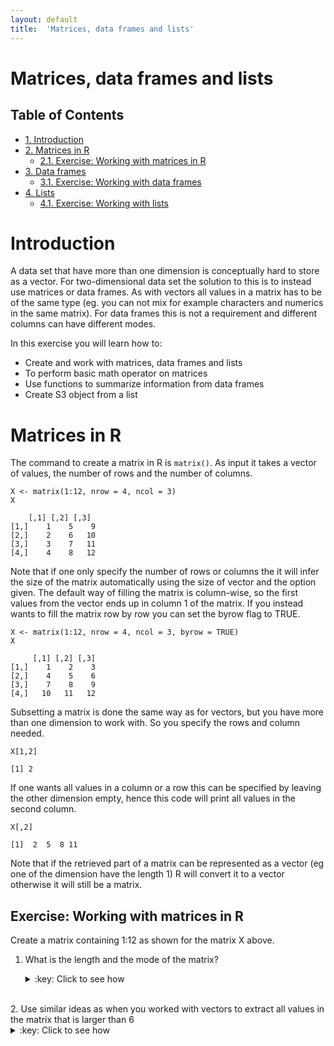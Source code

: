 ```yaml
---
layout: default
title:  'Matrices, data frames and lists'
---
```

# Matrices, data frames and lists
<div id="table-of-contents">
<h2>Table of Contents</h2>
<div id="text-table-of-contents">
<ul>
<li><a href="#orgheadline1">1. Introduction</a></li>
<li><a href="#orgheadline3">2. Matrices in R</a>
<ul>
<li><a href="#orgheadline2">2.1. Exercise: Working with matrices in R</a></li>
</ul>
</li>
<li><a href="#orgheadline5">3. Data frames</a>
<ul>
<li><a href="#orgheadline4">3.1. Exercise: Working with data frames</a></li>
</ul>
</li>
<li><a href="#orgheadline7">4. Lists</a>
<ul>
<li><a href="#orgheadline6">4.1. Exercise: Working with lists</a></li>
</ul>
</li>
</ul>
</div>
</div>


# Introduction<a id="orgheadline1"></a>

A data set that have more than one dimension is conceptually hard to
store as a vector. For two-dimensional data set the solution to this
is to instead use matrices or data frames. As with vectors all values
in a matrix has to be of the same type (eg. you can not mix for
example characters and numerics in the same matrix). For data frames
this is not a requirement and different columns can have different
modes.

In this exercise you will learn how to:
- Create and work with matrices, data frames and lists
- To perform basic math operator on matrices
- Use functions to summarize information from data frames
- Create S3 object from a list


# Matrices in R<a id="orgheadline3"></a>

The command to create a matrix in R is `matrix()`. 
As input it takes a vector of values, the number of
rows and the number of columns.

    X <- matrix(1:12, nrow = 4, ncol = 3)
    X

        [,1] [,2] [,3]
    [1,]    1    5    9
    [2,]    2    6   10
    [3,]    3    7   11
    [4,]    4    8   12

Note that if one only specify the number of rows or columns the it
will infer the size of the matrix automatically using the size of
vector and the option given. The default way of filling the matrix is
column-wise, so the first values from the vector ends up in column 1
of the matrix. If you instead wants to fill the matrix row by row you
can set the byrow flag to TRUE.

    X <- matrix(1:12, nrow = 4, ncol = 3, byrow = TRUE)
    X

         [,1] [,2] [,3]
    [1,]    1    2    3
    [2,]    4    5    6
    [3,]    7    8    9
    [4,]   10   11   12

Subsetting a matrix is done the same way as for vectors, but you have
more than one dimension to work with. So you specify the rows and
column needed. 

    X[1,2]

    [1] 2

If one wants all values in a column or a row this can be specified by
leaving the other dimension empty, hence this code will print all
values in the second column.

    X[,2]

    [1]  2  5  8 11

Note that if the retrieved part of a matrix can be represented as a
vector (eg one of the dimension have the length 1) R will convert it
to a vector otherwise it will still be a matrix.

## Exercise: Working with matrices in R<a id="orgheadline2"></a>

Create a matrix containing 1:12 as shown for the matrix X above. 

1.  What is the length and the mode of the matrix?
    <details>
    <summary>:key: Click to see how</summary>
    <pre>
    
        mode(X)
        length(X)
    
        [1] "numeric"
        [1] 12
    </pre>
    </details>
<br>
2.  Use similar ideas as when you worked with vectors to extract all
    values in the matrix that is larger than 6
    <details>
    <summary>:key: Click to see how</summary>
    <pre>
    
        X[X>6]
    
        [1]  7 10  8 11  9 12
    
    </pre>
    </details>
<br>
3.  Shift places of column 1 and 3 in X
    <details>
    <summary>:key: Click to see how</summary>
    <pre>

        X[,c(3,2,1)]
    
             [,1] [,2] [,3]
        [1,]    3    2    1
        [2,]    6    5    4
        [3,]    9    8    7
        [4,]   12   11   10
    
    </pre>
    </details>
<br>
4.  Add a vector with three zeros as a fifth row to the matrix

    <details>
    <summary>:key: Click to see how</summary>
    <pre>
    
        X.2 <- rbind(X, rep(0, 3))
        X.2
    
             [,1] [,2] [,3]
        [1,]    1    2    3
        [2,]    4    5    6
        [3,]    7    8    9
        [4,]   10   11   12
        [5,]    0    0    0
    </pre>
    </details>
<br>
5.  Replace all values the first two columns in your matrix with "NA".
    <details>
    <summary>:key: Click to see how</summary>
    <pre>
    
        X[,1:2] <- NA
        X
    
             [,1] [,2] [,3]
        [1,]   NA   NA    3
        [2,]   NA   NA    6
        [3,]   NA   NA    9
        [4,]   NA   NA   12
    </pre>
    </details>
<br>
6.  Replace all values in the matrix with 0 and convert it to a vector
    <details>
    <summary>:key: Click to see how</summary>
    <pre>
    
        X[] <- 0
        as.vector(X)
    
        [1] 0 0 0 0 0 0 0 0 0 0 0 0
    </pre>
    </details>
<br>
7.  In the the exercies earlier you created a vector with the names of
    the type Geno\_a\_1, Geno\_a\_2, Geno\_a\_3, Geno\_b\_1, Geno\_b\_2&#x2026;,
    Geno\_s\_3 using vectors. In todays lecture a function named outer
    that generate matrixes was mentioned. Try to generate the same
    vector as yesterday using this function instead. The outer function
    is very powerful, but can be hard to wrap you head around, so try
    to follow the logics, perhaps by creating a simple example to start
    with.
    <details>
    <summary>:key: Click to see how</summary>
    <pre>
    
        letnum <- outer(paste("Geno",letters[1:19], sep = "_"), 1:3, paste, sep = "_")
        class(letnum)
        sort(as.vector(letnum))
        #sort(paste("Geno", as.vector(letnum), sep = "_"))
    
        [1] "matrix"
        
        [1] "Geno_a_1" "Geno_a_2" "Geno_a_3" "Geno_b_1" "Geno_b_2" "Geno_b_3"
         [7] "Geno_c_1" "Geno_c_2" "Geno_c_3" "Geno_d_1" "Geno_d_2" "Geno_d_3"
        [13] "Geno_e_1" "Geno_e_2" "Geno_e_3" "Geno_f_1" "Geno_f_2" "Geno_f_3"
        [19] "Geno_g_1" "Geno_g_2" "Geno_g_3" "Geno_h_1" "Geno_h_2" "Geno_h_3"
        [25] "Geno_i_1" "Geno_i_2" "Geno_i_3" "Geno_j_1" "Geno_j_2" "Geno_j_3"
        [31] "Geno_k_1" "Geno_k_2" "Geno_k_3" "Geno_l_1" "Geno_l_2" "Geno_l_3"
        [37] "Geno_m_1" "Geno_m_2" "Geno_m_3" "Geno_n_1" "Geno_n_2" "Geno_n_3"
        [43] "Geno_o_1" "Geno_o_2" "Geno_o_3" "Geno_p_1" "Geno_p_2" "Geno_p_3"
        [49] "Geno_q_1" "Geno_q_2" "Geno_q_3" "Geno_r_1" "Geno_r_2" "Geno_r_3"
        [55] "Geno_s_1" "Geno_s_2" "Geno_s_3"
    
    </pre>
    </details>
<br>
8.  Create two different 2 by 2 matrices named A and B. A should
    contain the values 1 - 4 and B the values 5-8. Try out the
    following commands and by looking at the results see if you can
    figure out what is going on.
    A. A \* B 
    B. A / B 
    C. A %x% B 
    D. A + B
    E. A - B 
    F. A == B
    <details>
    <summary>:key: Click to see how</summary>
    <pre>
    
        A <- matrix(1:4, ncol = 2, nrow = 2)
        B <- matrix(5:8, ncol = 2, nrow = 2)
        A
        B
        A * B
        A / B
        A %x% B
        A + B
        A - B
        A == B
    
            [,1] [,2]
        [1,]    1    3
        [2,]    2    4
        
            [,1] [,2]
        [1,]    5    7
        [2,]    6    8
        
            [,1] [,2]
        [1,]    5   21
        [2,]   12   32
        
                 [,1]      [,2]
        [1,] 0.2000000 0.4285714
        [2,] 0.3333333 0.5000000
        
            [,1] [,2] [,3] [,4]
        [1,]    5    7   15   21
        [2,]    6    8   18   24
        [3,]   10   14   20   28
        [4,]   12   16   24   32
        
            [,1] [,2]
        [1,]    6   10
        [2,]    8   12
        
            [,1] [,2]
        [1,]   -4   -4
        [2,]   -4   -4
        
             [,1]  [,2]
        [1,] FALSE FALSE
        [2,] FALSE FALSE
    
    </pre>
    </details>
<br>
9.  Generate a 10 by 10 matrix with random numbers. Add row and
    columnnames and calculate mean and median over rows and save these
    in a new matrix.  
    <details> <summary>:key: Click to see how</summary> 
    <pre>
    
        e <- rnorm(n = 100)
        E <- matrix(e, nrow = 10, ncol = 10)
        colnames(E) <- LETTERS[1:10]
        rownames(E) <- colnames(E)
        E.means <- rowMeans(E)
        E.medians <- apply(E, MARGIN = 1, median)
        E.mm <- rbind(E.means, E.medians)
        E.mm
    
                           A          B          C          D         E         F
        E.means   -0.01902767 0.01075332 -0.4137270 -0.1304978 0.2099126 0.2965743
        E.medians  0.53337938 0.18481261 -0.2248858 -0.1139851 0.3269634 0.2601974
                           G           H          I          J
        E.means   -0.6670421 -0.27378920 -0.1533350 -0.0437610
        E.medians -0.5247300 -0.09460231 -0.3547495 -0.2493248
    
    </pre>
    </details>
<br>

# Data frames<a id="orgheadline5"></a>

Even though vectors are at the very base of R usage, data frames are
central to R as the most common ways to import data into R
(read.table) will create a data frame. Even though a data frame can
itself contain another data frame, the by far, most common data frames
consists of a set of equally long vectors. As data frames can contain
several different data types the command `str()`
is very useful to run on data frames

    vector1 <- 1:10
    vector2 <- letters[1:10]
    vector3 <- rnorm(10, sd = 10)
    df <- data.frame(vector1, vector2, vector3)
    str(df)

    'data.frame':   10 obs. of  3 variables:
     $ vector1: int  1 2 3 4 5 6 7 8 9 10
     $ vector2: Factor w/ 10 levels "a","b","c","d",..: 1 2 3 4 5 6 7 8 9 10
     $ vector3: num  8.463 0.905 -0.255 -6.59 3.369 ...

In the above example we can see that the data frame df contains 10
observations for three variables that all have different modes, column
1 is an integer vector, column 2 a vector with factors! and column
3 a numeric vector. It is noteworthy that the second column is a
factor even though we just gave it a character vector.

## Exercise: Working with data frames<a id="orgheadline4"></a>

1.  Use the built-in help in R to figure out what is going on with the
    second column in df data frame described above and modify the
    creation of the data frame so that the second column is stored as a
    character vector.  
    <details>
    <summary>:key: Click to see how</summary>
    <pre>
    
        df <- data.frame(vector1, vector2, vector3, stringsAsFactors = FALSE)
			str(df)
    
        'data.frame':   10 obs. of  3 variables:
         $ vector1: int  1 2 3 4 5 6 7 8 9 10
         $ vector2: chr  "a" "b" "c" "d" ...
         $ vector3: num  8.463 0.905 -0.255 -6.59 3.369 ...
    
    </pre>
    </details>
<br>
2.  One can select columns from a data frame using either the name or
    the position. Use both methods to print the last two columns from
    the df data frame.
    <details>
    <summary>:key: Click to see how</summary>
    <pre>   
    
        df[,2:3]
        df[,c("vector2", "vector3")]
    
           vector2     vector3
        1        a   8.4628687
        2        b   0.9046253
        3        c  -0.2549117
        4        d  -6.5902581
        5        e   3.3685362
        6        f  16.7773472
        7        g   9.3203649
        8        h -10.4333097
        9        i   2.9716131
        10       j   8.1402695
           vector2     vector3
        1        a   8.4628687
        2        b   0.9046253
        3        c  -0.2549117
        4        d  -6.5902581
        5        e   3.3685362
        6        f  16.7773472
        7        g   9.3203649
        8        h -10.4333097
        9        i   2.9716131
        10       j   8.1402695
    
    </pre>
    </details>
<br>
3.  Print all letters in the vector2 column of the data frame where the
    vector3 column has a positive value.
    <details>
    <summary>:key: Click to see how</summary>
    <pre>
    
        df[df$vector3>0,2]
        df$vector2[df$vector3>0]
    
        [1] "a" "b" "e" "f" "g" "i" "j"
        [1] "a" "b" "e" "f" "g" "i" "j"
    
    </pre>
    </details>
<br>
4.  Create a new vector combining the all columns of df seperated by a underscore.
    <details>
    <summary>:key: Click to see how</summary>
    <pre>
    
        paste(df$vector1, df$vector2, df$vector3, sep = "_")
    
         [1] "1_a_8.46286871843976"  "2_b_0.904625308313597" "3_c_-0.25491171338376"
         [4] "4_d_-6.59025808447186" "5_e_3.36853617579661"  "6_f_16.7773472039123" 
         [7] "7_g_9.32036493453533"  "8_h_-10.4333097064694" "9_i_2.97161306345798" 
        [10] "10_j_8.14026953369552"
    
    </pre>
    </details>
<br>
5.  There is a data frame of car information that comes with the base
    installation of R. Have a look at this data by typing `mtcars`.
    <details>
    <summary>:key: Click to see how</summary>
    <pre>
    
        mtcars
    
                             mpg cyl  disp  hp drat    wt  qsec vs am gear carb
        Mazda RX4           21.0   6 160.0 110 3.90 2.620 16.46  0  1    4    4
        Mazda RX4 Wag       21.0   6 160.0 110 3.90 2.875 17.02  0  1    4    4
        Datsun 710          22.8   4 108.0  93 3.85 2.320 18.61  1  1    4    1
        Hornet 4 Drive      21.4   6 258.0 110 3.08 3.215 19.44  1  0    3    1
        Hornet Sportabout   18.7   8 360.0 175 3.15 3.440 17.02  0  0    3    2
        Valiant             18.1   6 225.0 105 2.76 3.460 20.22  1  0    3    1
        Duster 360          14.3   8 360.0 245 3.21 3.570 15.84  0  0    3    4
        Merc 240D           24.4   4 146.7  62 3.69 3.190 20.00  1  0    4    2
        Merc 230            22.8   4 140.8  95 3.92 3.150 22.90  1  0    4    2
        Merc 280            19.2   6 167.6 123 3.92 3.440 18.30  1  0    4    4
        Merc 280C           17.8   6 167.6 123 3.92 3.440 18.90  1  0    4    4
        Merc 450SE          16.4   8 275.8 180 3.07 4.070 17.40  0  0    3    3
        Merc 450SL          17.3   8 275.8 180 3.07 3.730 17.60  0  0    3    3
        Merc 450SLC         15.2   8 275.8 180 3.07 3.780 18.00  0  0    3    3
        Cadillac Fleetwood  10.4   8 472.0 205 2.93 5.250 17.98  0  0    3    4
        Lincoln Continental 10.4   8 460.0 215 3.00 5.424 17.82  0  0    3    4
        Chrysler Imperial   14.7   8 440.0 230 3.23 5.345 17.42  0  0    3    4
        Fiat 128            32.4   4  78.7  66 4.08 2.200 19.47  1  1    4    1
        Honda Civic         30.4   4  75.7  52 4.93 1.615 18.52  1  1    4    2
        Toyota Corolla      33.9   4  71.1  65 4.22 1.835 19.90  1  1    4    1
        Toyota Corona       21.5   4 120.1  97 3.70 2.465 20.01  1  0    3    1
        Dodge Challenger    15.5   8 318.0 150 2.76 3.520 16.87  0  0    3    2
        AMC Javelin         15.2   8 304.0 150 3.15 3.435 17.30  0  0    3    2
        Camaro Z28          13.3   8 350.0 245 3.73 3.840 15.41  0  0    3    4
        Pontiac Firebird    19.2   8 400.0 175 3.08 3.845 17.05  0  0    3    2
        Fiat X1-9           27.3   4  79.0  66 4.08 1.935 18.90  1  1    4    1
        Porsche 914-2       26.0   4 120.3  91 4.43 2.140 16.70  0  1    5    2
        Lotus Europa        30.4   4  95.1 113 3.77 1.513 16.90  1  1    5    2
        Ford Pantera L      15.8   8 351.0 264 4.22 3.170 14.50  0  1    5    4
        Ferrari Dino        19.7   6 145.0 175 3.62 2.770 15.50  0  1    5    6
        Maserati Bora       15.0   8 301.0 335 3.54 3.570 14.60  0  1    5    8
        Volvo 142E          21.4   4 121.0 109 4.11 2.780 18.60  1  1    4    2
    
    </pre>
    </details>
<br>
6.  Re-arrange the row names of this data frame and save as a vector.
    <details>
    <summary>:key: Click to see how</summary>
    <pre>
    
        car.names <- sample(row.names(mtcars))
    
    </pre>
    </details>
<br>
7.  Create a data frame containg the vector from the previous question
    and two vectors with random numbers named random1 and random2.
    <details>
    <summary>:key: Click to see how</summary>
    <pre>
    
        random1 <- rnorm(length(car.names))
        random2 <- rnorm(length(car.names))
        mtcars2 <- data.frame(car.names, random1, random2)
        mtcars2
    
                    car.names    random1      random2
        1        Toyota Corona  0.2672093  0.748625274
        2           Duster 360 -0.4127061 -0.289656962
        3    Hornet Sportabout -0.6291955  1.154517511
        4           Volvo 142E  1.4695465  1.822855299
        5         Lotus Europa -0.1088715 -0.688590021
        6       Hornet 4 Drive -0.4359612 -0.274399856
        7              Valiant -0.9114306 -0.552239587
        8          Merc 450SLC  0.1083370  0.212631221
        9            Fiat X1-9 -0.3422226 -1.991076826
        10  Cadillac Fleetwood  0.4657490  0.779438149
        11      Toyota Corolla  1.1136944 -0.949605064
        12       Mazda RX4 Wag -0.6442193 -0.353000665
        13        Ferrari Dino  0.7393240 -0.157842460
        14           Mazda RX4 -0.0431834  1.428955430
        15          Datsun 710  1.1788716 -0.056881290
        16            Merc 280  0.8434795 -1.676932154
        17            Fiat 128  0.5203762 -1.540330757
        18          Merc 450SE -0.6783654 -1.088913643
        19         Honda Civic  0.9413628 -0.689011222
        20       Porsche 914-2 -1.7112856 -0.279261819
        21    Pontiac Firebird  0.7238131  0.980874293
        22            Merc 230  0.4692142  0.417665142
        23       Maserati Bora -0.6522722  0.394803085
        24 Lincoln Continental  1.3341690 -0.008482409
        25   Chrysler Imperial -1.7568138  0.231171108
        26         AMC Javelin -0.3436457 -0.801661343
        27    Dodge Challenger  0.9847896  0.240541233
        28      Ford Pantera L  0.1812936 -2.391389388
        29          Camaro Z28  0.2731022 -0.562270119
        30           Merc 240D -1.3300011  0.941390495
        31           Merc 280C -0.1134380 -1.051899224
        32          Merc 450SL  1.0369179 -0.256698993
    </pre>
    </details>
<br>
8.  Now you have two data frames that both contains information on a
    set of cars. A collaborator asks you to create a new data frame
    with all this information combined. Create this
    merged data frame and make sure that it corresponds that is combined 
	in the correct way.
    <details>
    <summary>:key: Click to see how</summary>
    <pre>
    
        mt.merged <- merge(mtcars, mtcars2, by.x = "row.names", by.y = "car.names")
        mt.merged
    
                     Row.names  mpg cyl  disp  hp drat    wt  qsec vs am gear carb
        1          AMC Javelin 15.2   8 304.0 150 3.15 3.435 17.30  0  0    3    2
        2   Cadillac Fleetwood 10.4   8 472.0 205 2.93 5.250 17.98  0  0    3    4
        3           Camaro Z28 13.3   8 350.0 245 3.73 3.840 15.41  0  0    3    4
        4    Chrysler Imperial 14.7   8 440.0 230 3.23 5.345 17.42  0  0    3    4
        5           Datsun 710 22.8   4 108.0  93 3.85 2.320 18.61  1  1    4    1
        6     Dodge Challenger 15.5   8 318.0 150 2.76 3.520 16.87  0  0    3    2
        7           Duster 360 14.3   8 360.0 245 3.21 3.570 15.84  0  0    3    4
        8         Ferrari Dino 19.7   6 145.0 175 3.62 2.770 15.50  0  1    5    6
        9             Fiat 128 32.4   4  78.7  66 4.08 2.200 19.47  1  1    4    1
        10           Fiat X1-9 27.3   4  79.0  66 4.08 1.935 18.90  1  1    4    1
        11      Ford Pantera L 15.8   8 351.0 264 4.22 3.170 14.50  0  1    5    4
        12         Honda Civic 30.4   4  75.7  52 4.93 1.615 18.52  1  1    4    2
        13      Hornet 4 Drive 21.4   6 258.0 110 3.08 3.215 19.44  1  0    3    1
        14   Hornet Sportabout 18.7   8 360.0 175 3.15 3.440 17.02  0  0    3    2
        15 Lincoln Continental 10.4   8 460.0 215 3.00 5.424 17.82  0  0    3    4
        16        Lotus Europa 30.4   4  95.1 113 3.77 1.513 16.90  1  1    5    2
        17       Maserati Bora 15.0   8 301.0 335 3.54 3.570 14.60  0  1    5    8
        18           Mazda RX4 21.0   6 160.0 110 3.90 2.620 16.46  0  1    4    4
        19       Mazda RX4 Wag 21.0   6 160.0 110 3.90 2.875 17.02  0  1    4    4
        20            Merc 230 22.8   4 140.8  95 3.92 3.150 22.90  1  0    4    2
        21           Merc 240D 24.4   4 146.7  62 3.69 3.190 20.00  1  0    4    2
        22            Merc 280 19.2   6 167.6 123 3.92 3.440 18.30  1  0    4    4
        23           Merc 280C 17.8   6 167.6 123 3.92 3.440 18.90  1  0    4    4
        24          Merc 450SE 16.4   8 275.8 180 3.07 4.070 17.40  0  0    3    3
        25          Merc 450SL 17.3   8 275.8 180 3.07 3.730 17.60  0  0    3    3
        26         Merc 450SLC 15.2   8 275.8 180 3.07 3.780 18.00  0  0    3    3
        27    Pontiac Firebird 19.2   8 400.0 175 3.08 3.845 17.05  0  0    3    2
        28       Porsche 914-2 26.0   4 120.3  91 4.43 2.140 16.70  0  1    5    2
        29      Toyota Corolla 33.9   4  71.1  65 4.22 1.835 19.90  1  1    4    1
        30       Toyota Corona 21.5   4 120.1  97 3.70 2.465 20.01  1  0    3    1
        31             Valiant 18.1   6 225.0 105 2.76 3.460 20.22  1  0    3    1
        32          Volvo 142E 21.4   4 121.0 109 4.11 2.780 18.60  1  1    4    2
              random1      random2
        1  -0.3436457 -0.801661343
        2   0.4657490  0.779438149
        3   0.2731022 -0.562270119
        4  -1.7568138  0.231171108
        5   1.1788716 -0.056881290
        6   0.9847896  0.240541233
        7  -0.4127061 -0.289656962
        8   0.7393240 -0.157842460
        9   0.5203762 -1.540330757
        10 -0.3422226 -1.991076826
        11  0.1812936 -2.391389388
        12  0.9413628 -0.689011222
        13 -0.4359612 -0.274399856
        14 -0.6291955  1.154517511
        15  1.3341690 -0.008482409
        16 -0.1088715 -0.688590021
        17 -0.6522722  0.394803085
        18 -0.0431834  1.428955430
        19 -0.6442193 -0.353000665
        20  0.4692142  0.417665142
        21 -1.3300011  0.941390495
        22  0.8434795 -1.676932154
        23 -0.1134380 -1.051899224
        24 -0.6783654 -1.088913643
        25  1.0369179 -0.256698993
        26  0.1083370  0.212631221
        27  0.7238131  0.980874293
        28 -1.7112856 -0.279261819
        29  1.1136944 -0.949605064
        30  0.2672093  0.748625274
        31 -0.9114306 -0.552239587
        32  1.4695465  1.822855299
    </pre>
    </details>
<br>
9.  Calculate the mean value for the two columns that you added to the
    mtcars data frame. Try to modify so you get the mean by cylinder
    number instead.
    <details>
    <summary>:key: Click to see how</summary>
    <pre>
    
        colMeans(mtcars2[, c("random1", "random2")])
        aggregate(mtcars2$random1, list(mtcars$cyl), FUN = mean)
    
            random1     random2 
         0.07930118 -0.19708361
          Group.1          x
        1       4 0.02470902
        2       6 0.16250439
        3       8 0.08059342
    
          mtcars$cyl mtcars2$ex1
        1          4 -0.31758135
        2          6 -0.31712091
        3          8  0.01378375
    
    </pre>
    </details>
<br>

# Lists<a id="orgheadline7"></a>

The last data structure that we will explore is lists, which are a
very flexible structure. Lists can i R combine different data
structures and they do not have to be of equal dimensions or have
other restrictions. The drawback with a flexible structure is that it
requires a bit more work to interact with.

The syntax to create a list is similar to creation of the other data
structures in R. 

    l <- list(1, 2, 3)

As with the data frames the str() command is very useful for the
sometimes fairly complex lists instances.

    str(l)

    List of 3
     $ : num 1
     $ : num 2
     $ : num 3

This example containing only numeric vector is not very exciting
example given the flebility a list structure offers so lets create a
more complex example

    vec1 <- letters
    vec2 <- 1:4
    mat1 <- matrix(1:100, nrow = 5)
    df1 <- as.data.frame(cbind(10:1, 91:100))
    u.2 <- list(vec1, vec2, mat1, df1, l)

As you can see a list can not only contain other data structures, but
can also contain other lists.

Looking at the str command reveals much of the details of a list

    str(u.2)

    List of 5
     $ : chr [1:26] "a" "b" "c" "d" ...
     $ : int [1:4] 1 2 3 4
     $ : int [1:5, 1:20] 1 2 3 4 5 6 7 8 9 10 ...
     $ :'data.frame':       10 obs. of  2 variables:
      ..$ V1: int [1:10] 10 9 8 7 6 5 4 3 2 1
      ..$ V2: int [1:10] 91 92 93 94 95 96 97 98 99 100
     $ :List of 3
      ..$ : num 1
      ..$ : num 2
      ..$ : num 3

With this more complex object subsetting are slighty trickier than
with more the more homogenous objects we have looked at so far.

To look at the first entry of a list one can use the same syntax as
for the simplier structures, but note that this will give you a list
of length 1 irrespective of the actual type of data structure found.

    u.2[1]
    str(u.2[1])

    [[1]]
     [1] "a" "b" "c" "d" "e" "f" "g" "h" "i" "j" "k" "l" "m" "n" "o" "p" "q" "r" "s"
    [20] "t" "u" "v" "w" "x" "y" "z"
    List of 1
     $ : chr [1:26] "a" "b" "c" "d" ...

If one instead wants to extract the list entry as the structure that
is stored, one needs to "dig" deeper in the object.

    u.2[[1]]
    str(u.2[[1]])

     [1] "a" "b" "c" "d" "e" "f" "g" "h" "i" "j" "k" "l" "m" "n" "o" "p" "q" "r" "s"
    [20] "t" "u" "v" "w" "x" "y" "z"
     
    chr [1:26] "a" "b" "c" "d" "e" "f" "g" "h" "i" "j" ...

This means that the syntax to extract to exact specific value from a
data structure stored in a list can be daunting, examplified by
extracting the second column of the data fram stored at position 4 in
the list u.2.  

    u.2[[4]][,2]

    [1]  91  92  93  94  95  96  97  98  99 100

## Exercise: Working with lists<a id="orgheadline6"></a>

1.  Create a list containing 1 character vector, a numeric vector, a
    character matrix.
    <details>
    <summary>:key: Click to see how</summary>
    <pre>
    
        list.2 <- list(vec1 = c("hi", "ho", "merry", "christmas"), vec2 = 4:19, mat1 = matrix(as.character(100:81), nrow = 4))
        list.2
    
        $vec1
        [1] "hi"        "ho"        "merry"     "christmas"
        
        $vec2
         [1]  4  5  6  7  8  9 10 11 12 13 14 15 16 17 18 19
        
        $mat1
             [,1] [,2] [,3] [,4] [,5]
        [1,]  100   96   92   88   84
        [2,]   99   95   91   87   83
        [3,]   98   94   90   86   82
        [4,]   97   93   89   85   81
    </pre>
    </details>
<br>
2.  Create a data fram and add this to the list.
    <details>
    <summary>:key: Click to see how</summary>
    <pre>
    
        df <- data.frame(letters, LETTERS, letters == LETTERS)
        list.2[[4]] <- df
    
    </pre>
    </details>
<br>
3.  Remove the the second entry of your list
    <details>
    <summary>:key: Click to see how</summary>
    <pre>
		
        list.2[-2]
	
	$vec1
    [1] "hi"        "ho"        "merry"     "christmas"
    
    $mat1
         [,1] [,2] [,3] [,4] [,5]
    [1,]  100   96   92   88   84
    [2,]   99   95   91   87   83
    [3,]   98   94   90   86   82
    [4,]   97   93   89   85   81
    
    [[3]]
       letters LETTERS letters....LETTERS
    1        a       A              FALSE
    2        b       B              FALSE
    3        c       C              FALSE
    4        d       D              FALSE
    5        e       E              FALSE
    6        f       F              FALSE
    7        g       G              FALSE
    8        h       H              FALSE
    9        i       I              FALSE
    10       j       J              FALSE
    11       k       K              FALSE
    12       l       L              FALSE
    13       m       M              FALSE
    14       n       N              FALSE
    15       o       O              FALSE
    16       p       P              FALSE
    17       q       Q              FALSE
    18       r       R              FALSE
    19       s       S              FALSE
    20       t       T              FALSE
    21       u       U              FALSE
    22       v       V              FALSE
    23       w       W              FALSE
    24       x       X              FALSE
    25       y       Y              FALSE
    26       z       Z              FALSE
    </pre>
    </details>
<br>
4.  Create a new list that contain 20 entries, with each entry holding
    a numeric vector.
    <details>
    <summary>:key: Click to see how</summary>
    <pre>
    
        vec1 <- rnorm(1000)
        list.a <- split(vec1, 1:20)
    
    </pre>
    </details>
<br>
5.  How long is your list, and how long are each of the vectors
    that are part of the list?
    <details>
    <summary>:key: Click to see how</summary>
    <pre>
    
        length(list.a)
        lapply(list.a, FUN = "length")
    
        [1] 20
        $`1`
        [1] 50
        
        $`2`
        [1] 50
        
        $`3`
        [1] 50
        
        $`4`
        [1] 50
        
        $`5`
        [1] 50
        
        $`6`
        [1] 50
        
        $`7`
        [1] 50
        
        $`8`
        [1] 50
        
        $`9`
        [1] 50
        
        $`10`
        [1] 50
        
        $`11`
        [1] 50
        
        $`12`
        [1] 50
        
        $`13`
        [1] 50
        
        $`14`
        [1] 50
        
        $`15`
        [1] 50
        
        $`16`
        [1] 50
        
        $`17`
        [1] 50
        
        $`18`
        [1] 50
        
        $`19`
        [1] 50
        
        $`20`
        [1] 50
    </pre>
    </details>
<br>
6.  Figure out what the main differences are between the function
    lapply and sapply are and use both of them with the function
    summary on your newly created list.
    What are the pros and cons of the two approaches to calculate the
    same summary statistics?
    
    <details>
    <summary>:key: Click to see how</summary>
    <pre>
    
        lapply(X = list.a, FUN = "summary")
        sapply(X = list.a, FUN = "summary")
    
        $`1`
            Min.  1st Qu.   Median     Mean  3rd Qu.     Max. 
        -1.91700 -0.98430 -0.10330 -0.09407  0.64310  2.57300 
        
        $`2`
            Min.  1st Qu.   Median     Mean  3rd Qu.     Max. 
        -2.55600 -0.59190  0.06890  0.09146  0.98040  2.40500 
        
        $`3`
           Min. 1st Qu.  Median    Mean 3rd Qu.    Max. 
        -1.7200 -0.2922  0.3422  0.4497  1.0440  3.4580 
        
        $`4`
            Min.  1st Qu.   Median     Mean  3rd Qu.     Max. 
        -1.65400 -0.77660 -0.06379  0.05182  0.68320  2.72800 
        
        $`5`
            Min.  1st Qu.   Median     Mean  3rd Qu.     Max. 
        -2.11200 -0.67370  0.09657  0.08760  0.78310  2.42000 
        
        $`6`
           Min. 1st Qu.  Median    Mean 3rd Qu.    Max. 
        -2.3730 -1.1960 -0.1069 -0.1600  0.7839  2.5650 
        
        $`7`
            Min.  1st Qu.   Median     Mean  3rd Qu.     Max. 
        -2.08900 -0.84710 -0.31490 -0.25480  0.03034  1.86400 
        
        $`8`
            Min.  1st Qu.   Median     Mean  3rd Qu.     Max. 
        -3.13100 -0.74770  0.25510 -0.03403  0.75410  1.98000 
        
        $`9`
            Min.  1st Qu.   Median     Mean  3rd Qu.     Max. 
        -2.58600 -0.36920  0.02267  0.10700  0.48530  2.19900 
        
        $`10`
           Min. 1st Qu.  Median    Mean 3rd Qu.    Max. 
        -2.0500 -1.0210 -0.4427 -0.2017  0.5982  2.4700 
        
        $`11`
            Min.  1st Qu.   Median     Mean  3rd Qu.     Max. 
        -2.00300 -0.65670 -0.02114  0.04536  0.54900  2.47800 
        
        $`12`
            Min.  1st Qu.   Median     Mean  3rd Qu.     Max. 
        -2.08200 -0.76080 -0.17120 -0.09029  0.36670  2.58100 
        
        $`13`
            Min.  1st Qu.   Median     Mean  3rd Qu.     Max. 
        -2.42300 -0.66920  0.02297 -0.01248  0.63560  2.35000 
        
        $`14`
            Min.  1st Qu.   Median     Mean  3rd Qu.     Max. 
        -2.18400 -0.99050 -0.06705 -0.18770  0.43920  2.40500 
        
        $`15`
             Min.   1st Qu.    Median      Mean   3rd Qu.      Max. 
        -2.194000 -0.638600  0.090650 -0.006298  0.599600  2.537000 
        
        $`16`
           Min. 1st Qu.  Median    Mean 3rd Qu.    Max. 
        -1.9650 -0.8252 -0.1867 -0.1255  0.4426  2.4360 
        
        $`17`
           Min. 1st Qu.  Median    Mean 3rd Qu.    Max. 
        -2.5890 -0.8900 -0.3218 -0.3507  0.3900  1.8250 
        
        $`18`
            Min.  1st Qu.   Median     Mean  3rd Qu.     Max. 
        -2.17500 -0.52770  0.05985 -0.07110  0.41190  1.66200 
        
        $`19`
            Min.  1st Qu.   Median     Mean  3rd Qu.     Max. 
        -2.42600 -0.65740  0.06455  0.02680  0.48520  2.75000 
        
        $`20`
           Min. 1st Qu.  Median    Mean 3rd Qu.    Max. 
        -2.5350 -0.4091  0.2411  0.1381  0.6583  2.7100
                       1        2       3        4        5       6        7        8
        Min.    -1.91700 -2.55600 -1.7200 -1.65400 -2.11200 -2.3730 -2.08900 -3.13100
        1st Qu. -0.98430 -0.59190 -0.2922 -0.77660 -0.67370 -1.1960 -0.84710 -0.74770
        Median  -0.10330  0.06890  0.3422 -0.06379  0.09657 -0.1069 -0.31490  0.25510
        Mean    -0.09407  0.09146  0.4497  0.05182  0.08760 -0.1600 -0.25480 -0.03403
        3rd Qu.  0.64310  0.98040  1.0440  0.68320  0.78310  0.7839  0.03034  0.75410
        Max.     2.57300  2.40500  3.4580  2.72800  2.42000  2.5650  1.86400  1.98000
                       9      10       11       12       13       14        15      16
        Min.    -2.58600 -2.0500 -2.00300 -2.08200 -2.42300 -2.18400 -2.194000 -1.9650
        1st Qu. -0.36920 -1.0210 -0.65670 -0.76080 -0.66920 -0.99050 -0.638600 -0.8252
        Median   0.02267 -0.4427 -0.02114 -0.17120  0.02297 -0.06705  0.090650 -0.1867
        Mean     0.10700 -0.2017  0.04536 -0.09029 -0.01248 -0.18770 -0.006298 -0.1255
        3rd Qu.  0.48530  0.5982  0.54900  0.36670  0.63560  0.43920  0.599600  0.4426
        Max.     2.19900  2.4700  2.47800  2.58100  2.35000  2.40500  2.537000  2.4360
                     17       18       19      20
        Min.    -2.5890 -2.17500 -2.42600 -2.5350
        1st Qu. -0.8900 -0.52770 -0.65740 -0.4091
        Median  -0.3218  0.05985  0.06455  0.2411
        Mean    -0.3507 -0.07110  0.02680  0.1381
        3rd Qu.  0.3900  0.41190  0.48520  0.6583
        Max.     1.8250  1.66200  2.75000  2.7100
    </pre>
    </details>
<br>

## Extra exercises
1. Design a S3 class that should hold information on human
   proteins. The data needed for each protein is:
   - The gene that encodes it
   - The molecular weight of the protein
   - The length of the protein sequence
   - Information on who and when it was discovered
   - Protein assay data
   
   Create this hypethetical S3 object in R.
   
2. Among the test data sets that are part of base R, there is one
   called iris. It contains measurements on set of plants. You can
   access the data using by typing iris in R. Explore this data set
   and calculate some useful summary statistics, like SD, mean and
   median for the parts of the data where this makes sense. Calculate
   the same statistics for any grouping that you can find in the data.

